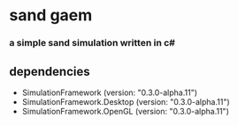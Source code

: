 # sand gaem
### a simple sand simulation written in c#

## dependencies
- SimulationFramework (version: "0.3.0-alpha.11")
- SimulationFramework.Desktop (version: "0.3.0-alpha.11")
- SimulationFramework.OpenGL (version: "0.3.0-alpha.11")
